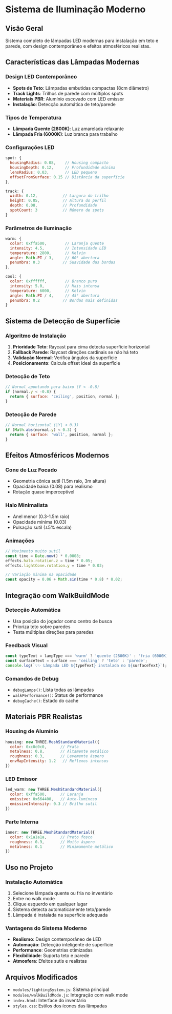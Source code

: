 # Sistema de Iluminação Moderno

## Visão Geral
Sistema completo de lâmpadas LED modernas para instalação em teto e parede, com design contemporâneo e efeitos atmosféricos realistas.

## Características das Lâmpadas Modernas

### Design LED Contemporâneo
- **Spots de Teto**: Lâmpadas embutidas compactas (8cm diâmetro)
- **Track Lights**: Trilhos de parede com múltiplos spots
- **Materiais PBR**: Alumínio escovado com LED emissor
- **Instalação**: Detecção automática de teto/parede

### Tipos de Temperatura
- **Lâmpada Quente (2800K)**: Luz amarelada relaxante
- **Lâmpada Fria (6000K)**: Luz branca para trabalho

### Configurações LED
```javascript
spot: {
  housingRadius: 0.08,    // Housing compacto
  housingDepth: 0.12,     // Profundidade mínima
  lensRadius: 0.03,       // LED pequeno
  offsetFromSurface: 0.15 // Distância da superfície
},

track: {
  width: 0.12,           // Largura do trilho
  height: 0.05,          // Altura do perfil
  depth: 0.08,           // Profundidade
  spotCount: 3           // Número de spots
}
```

### Parâmetros de Iluminação
```javascript
warm: {
  color: 0xffa500,        // Laranja quente
  intensity: 4.5,         // Intensidade LED
  temperature: 2800,      // Kelvin
  angle: Math.PI / 3,     // 60° abertura
  penumbra: 0.3          // Suavidade das bordas
},

cool: {
  color: 0xffffff,        // Branco puro
  intensity: 5.0,         // Mais intensa
  temperature: 6000,      // Kelvin
  angle: Math.PI / 4,     // 45° abertura
  penumbra: 0.2          // Bordas mais definidas
}
```

## Sistema de Detecção de Superfície

### Algoritmo de Instalação
1. **Prioridade Teto**: Raycast para cima detecta superfície horizontal
2. **Fallback Parede**: Raycast direções cardinais se não há teto
3. **Validação Normal**: Verifica ângulos da superfície
4. **Posicionamento**: Calcula offset ideal da superfície

### Detecção de Teto
```javascript
// Normal apontando para baixo (Y < -0.8)
if (normal.y < -0.8) {
  return { surface: 'ceiling', position, normal };
}
```

### Detecção de Parede
```javascript
// Normal horizontal (|Y| < 0.3)
if (Math.abs(normal.y) < 0.3) {
  return { surface: 'wall', position, normal };
}
```

## Efeitos Atmosféricos Modernos

### Cone de Luz Focado
- Geometria cônica sutil (1.5m raio, 3m altura)
- Opacidade baixa (0.08) para realismo
- Rotação quase imperceptível

### Halo Minimalista
- Anel menor (0.3-1.5m raio)
- Opacidade mínima (0.03)
- Pulsação sutil (±5% escala)

### Animações
```javascript
// Movimento muito sutil
const time = Date.now() * 0.0008;
effects.halo.rotation.z = time * 0.05;
effects.lightCone.rotation.y = time * 0.02;

// Variação mínima na opacidade
const opacity = 0.06 + Math.sin(time * 0.8) * 0.02;
```

## Integração com WalkBuildMode

### Detecção Automática
- Usa posição do jogador como centro de busca
- Prioriza teto sobre paredes
- Testa múltiplas direções para paredes

### Feedback Visual
```javascript
const typeText = lampType === 'warm' ? 'quente (2800K)' : 'fria (6000K)';
const surfaceText = surface === 'ceiling' ? 'teto' : 'parede';
console.log(`💡✨ Lâmpada LED ${typeText} instalada no ${surfaceText}`);
```

### Comandos de Debug
- `debugLamps()`: Lista todas as lâmpadas
- `walkPerformance()`: Status de performance
- `debugCache()`: Estado do cache

## Materiais PBR Realistas

### Housing de Alumínio
```javascript
housing: new THREE.MeshStandardMaterial({
  color: 0xc0c0c0,      // Prata
  metalness: 0.8,       // Altamente metálico
  roughness: 0.3,       // Levemente áspero
  envMapIntensity: 1.2   // Reflexos intensos
})
```

### LED Emissor
```javascript
led_warm: new THREE.MeshStandardMaterial({
  color: 0xffa500,      // Laranja
  emissive: 0x664400,   // Auto-luminoso
  emissiveIntensity: 0.3 // Brilho sutil
})
```

### Parte Interna
```javascript
inner: new THREE.MeshStandardMaterial({
  color: 0x1a1a1a,      // Preto fosco
  roughness: 0.9,       // Muito áspero
  metalness: 0.1        // Minimamente metálico
})
```

## Uso no Projeto

### Instalação Automática
1. Selecione lâmpada quente ou fria no inventário
2. Entre no walk mode
3. Clique esquerdo em qualquer lugar
4. Sistema detecta automaticamente teto/parede
5. Lâmpada é instalada na superfície adequada

### Vantagens do Sistema Moderno
- **Realismo**: Design contemporâneo de LED
- **Automação**: Detecção inteligente de superfície
- **Performance**: Geometrias otimizadas
- **Flexibilidade**: Suporta teto e parede
- **Atmosfera**: Efeitos sutis e realistas

## Arquivos Modificados
- `modules/lightingSystem.js`: Sistema principal
- `modules/walkBuildMode.js`: Integração com walk mode
- `index.html`: Interface do inventário
- `styles.css`: Estilos dos ícones das lâmpadas